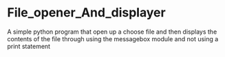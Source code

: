 # File_opener_And_displayer
A simple python program that open up a choose file and then displays the contents of the file through using the messagebox module and not using a print statement
